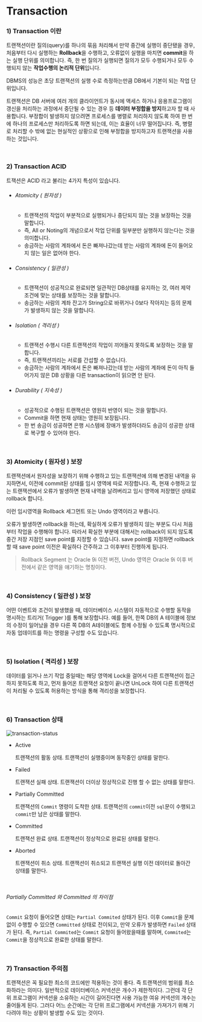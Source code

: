 # Transaction

### 1) Transaction 이란

 트랜잭션이란 질의(query)를 하나의 묶음 처리해서 만약 중간에 실행이 중단됐을 경우, 처음부터 다시 실행하는 **Rollback**을 수행하고, 오류없이 실행을 마치면 **commit**을 하는 실행 단위를 의미합니다. 즉, 한 번 질의가 실행되면 질의가 모두 수행되거나 모두 수행되지 않는 **작업수행의 논리적 단위**입니다.

 DBMS의 성능은 초당 트랜잭션의 실행 수로 측정하는만큼 DB에서 기본이 되는 작업 단위입니다.

 트랜잭션은 DB 서버에 여러 개의 클라이언트가 동시에 액세스 하거나 응용프로그램이 갱신을 처리하는 과정에서 중단될 수 있는 경우 등 **데이터 부정합을 방지**하고자 할 때 사용합니다. 부정합이 발생하지 않으려면 프로세스를 병렬로 처리하지 않도록 하여 한 번에 하나의 프로세스만 처리하도록 하면 되는데, 이는 효율이 너무 떨어집니다. 즉, 병렬로 처리할 수 밖에 없는 현실적인 상황으로 인해 부정합을 방지하고자 트랜잭션을 사용하는 것입니다.

<br>

### 2) Transaction ACID

 트잭션은 ACID 라고 불리는 4가지 특성이 있습니다.

- ###### Atomicity ( 원자성 )
  
  - 트랜잭션의 작업이 부분적으로 실행되거나 중단되지 않는 것을 보장하는 것을 말합니다.
  - 즉, All or Noting의 개념으로서 작업 단위를 일부분만 실행하지 않는다는 것을 의미합니다.
  - 송금하는 사람의 계좌에서 돈은 빠져나갔는데 받는 사람의 계좌에 돈이 들어오지 않는 일은 없어야 한다.
- ###### Consistency ( 일관성 )
  
  - 트랜잭션이 성공적으로 완료되면 일관적인 DB상태를 유지하는 것, 여러 제약 조건에 맞는 상태를 보장하는 것을 말합니다.
  - 송금하는 사람의 계좌 잔고가 String으로 바뀌거나 0보다 작아지는 등의 문제가 발생하지 않는 것을 말합니다.
- ###### Isolation ( 격리성 )
  
  - 트랜잭션 수행시 다른 트랜잭션의 작업이 끼어들지 못하도록 보장하는 것을 말합니다.
  - 즉, 트랜잭션끼리는 서로를 간섭할 수 없습니다.
  - 송금하는 사람의 계좌에서 돈은 빠져나갔는데 받는 사람의 계좌에 돈이 아직 들어가지 않은 DB 상황을 다른 transaction이 읽으면 안 된다.
- ###### Durability ( 지속성 )
  
  - 성공적으로 수행된 트랜잭션은 영원히 반영이 되는 것을 말합니다.
  - Commit을 하면 현재 상태는 영원히 보장됩니다.
  -  한 번 송금이 성공하면 은행 시스템에 장애가 발생하더라도 송금이 성공한 상태로 복구할 수 있어야 한다.

<br>

### 3) Atomicity ( 원자성 ) 보장

 트랜잭션에서 원자성을 보장하기 위해 수행하고 있는 트랜잭션에 의해 변경된 내역을 유지하면서, 이전에 commit된 상태를 임시 영역에 따로 저장합니다. 즉, 현재 수행하고 있는 트랜잭션에서 오류가 발생하면 현재 내역을 날려버리고 임시 영역에 저장했던 상태로 rollback 합니다.

 이런 임시영역을 Rollback 세그먼트 또는 Undo 영역이라고 부릅니다.

 오류가 발생하면 rollback을 하는데, 확실하게 오류가 발생하지 않는 부분도 다시 처음부터 작업을 수행해야 합니다. 따라서 확실한 부분에 대해서는 rollback이 되지 않도록 중간 저장 지점인 save point를 지정할 수 있습니다. save point를 지정하면 rollback 할 때 save point 이전은 확실하다 간주하고 그 이후부터 진행하게 됩니다.

> Rollback Segment 는 Oracle 9i 이전 버전, Undo 영역은 Oracle 9i 이후 버전에서 같은 영역을 얘기하는 명칭이다.

<br>

### 4) Consistency ( 일관성 ) 보장

  어떤 이벤트와 조건이 발생했을 때, 데이터베이스 시스템이 자동적으로 수행할 동작을 명시하는 트리거( Trigger )를 통해 보장합니다. 예를 들어, 한쪽 DB의 A 테이블에 정보의 수정이 일어났을 경우 다른 쪽 DB의 A테이블에도 함께 수정될 수 있도록 명시적으로 자동 업데이트를 하는 명령을 구성할 수도 있습니다.

<br>

### 5) Isolation ( 격리성 ) 보장

   데이터를 읽거나 쓰기 작업 중일때는 해당 영역에 Lock을 걸어서 다른 트랜잭션이 접근하지 못하도록 하고, 먼저 들어온 트랜잭션 요청이 끝나면 UnLock 하여 다른 트랜잭션이 처리될 수 있도록 허용하는 방식을 통해 격리성을 보장합니다.

 <br>

### 6) Transaction 상태

 ![transaction-status](https://user-images.githubusercontent.com/59816811/136233916-16f48634-9236-44c1-93d6-9aea40b8e0ee.png)

- Active

  트랜잭션의 활동 상태. 트랜잭션이 실행중이며 동작중인 상태를 말한다.

- Failed

  트랜잭션 실패 상태. 트랜잭션이 더이상 정상적으로 진행 할 수 없는 상태를 말한다.

- Partially Committed

  트랜잭션의 `Commit` 명령이 도착한 상태. 트랜잭션의 `commit`이전 `sql`문이 수행되고 `commit`만 남은 상태를 말한다.

- Committed

  트랜잭션 완료 상태. 트랜잭션이 정상적으로 완료된 상태를 말한다.

- Aborted

  트랜잭션이 취소 상태. 트랜잭션이 취소되고 트랜잭션 실행 이전 데이터로 돌아간 상태를 말한다.

<br>

###### Partially Committed 와 Committed 의 차이점

`Commit` 요청이 들어오면 상태는 `Partial Commited` 상태가 된다. 이후 `Commit`을 문제없이 수행할 수 있으면 `Committed` 상태로 전이되고, 만약 오류가 발생하면 `Failed` 상태가 된다. 즉, `Partial Commited`는 `Commit` 요청이 들어왔을때를 말하며, `Commited`는 `Commit`을 정상적으로 완료한 상태를 말한다.

<br>

### 7) Transaction 주의점

 트랜잭션은 꼭 필요한 최소의 코드에만 적용하는 것이 좋다. 즉 트랜잭션의 범위를 최소화하라는 의미다. 일반적으로 데이터베이스 커넥션은 개수가 제한적이다. 그런데 각 단위 프로그램이 커넥션을 소유하는 시간이 길어진다면 사용 가능한 여유 커넥션의 개수는 줄어들게 된다. 그러다 어느 순간에는 각 단위 프로그램에서 커넥션을 가져가기 위해 기다려야 하는 상황이 발생할 수도 있는 것이다.

<br>
